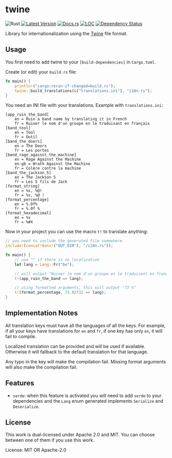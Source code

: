 # twine

![Rust](https://github.com/IMI-eRnD-Be/twine/workflows/Rust/badge.svg)
[![Latest Version](https://img.shields.io/crates/v/twine.svg)](https://crates.io/crates/twine)
[![Docs.rs](https://docs.rs/twine/badge.svg)](https://docs.rs/twine)
[![LOC](https://tokei.rs/b1/github/IMI-eRnD-Be/twine)](https://github.com/IMI-eRnD-Be/twine)
[![Dependency Status](https://deps.rs/repo/github/IMI-eRnD-Be/twine/status.svg)](https://deps.rs/repo/github/IMI-eRnD-Be/twine)

Library for internationalization using the [Twine](https://github.com/scelis/twine) file
format.

## Usage

You first need to add twine to your `[build-dependencies]` in `Cargo.toml`.

Create (or edit) your `build.rs` file:

```rust
fn main() {
    println!("cargo:rerun-if-changed=build.rs");
    twine::build_translations(&["translations.ini"], "i18n.rs");
}
```

You need an INI file with your translations. Example with `translations.ini`:

```
[app_ruin_the_band]
    en = Ruin a band name by translating it in French
    fr = Ruiner le nom d'un groupe en le traduisant en français
[band_tool]
    en = Tool
    fr = Outil
[band_the_doors]
    en = The Doors
    fr = Les portes
[band_rage_against_the_machine]
    en = Rage Against the Machine
    en-gb = Wrath Against the Machine
    fr = Colère contre la machine
[band_the_jackson_5]
    en = The Jackson 5
    fr = Les 5 fils de Jack
[format_string]
    en = %s, %@!
    fr = %s, %@ !
[format_percentage]
    en = %.0f%
    fr = %.0f %
[format_hexadecimal]
    en = %x
    fr = %#X
```

Now in your project you can use the macro `t!` to translate anything:

```rust
// you need to include the generated file somewhere
include!(concat!(env!("OUT_DIR"), "/i18n.rs"));

fn main() {
    // use "" if there is no localization
    let lang = Lang::Fr("be");

    // will output "Ruiner le nom d'un groupe en le traduisant en français"
    t!(app_ruin_the_band => lang);

    // using formatted arguments, this will output "73 %"
    t!(format_percentage, 73.02f32 => lang);
}
```

## Implementation Notes

All translation keys must have all the languages of all the keys. For example, if all your keys
have translations for `en` and `fr`, if one key has only `en`, it will fail to compile.

Localized translation can be provided and will be used if available. Otherwise it will
fallback to the default translation for that language.

Any typo in the key will make the compilation fail. Missing format arguments will also make
the compilation fail.

## Features

 *  `serde`: when this feature is activated you will need to add `serde` to your dependencies
    and the `Lang` enum generated implements `Serialize` and `Deserialize`.

## License

This work is dual-licensed under Apache 2.0 and MIT.
You can choose between one of them if you use this work.

License: MIT OR Apache-2.0
